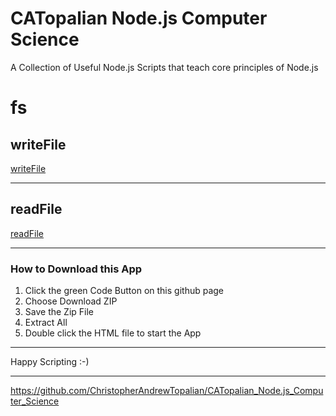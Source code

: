 # CATopalian Node.js Computer Science
A Collection of Useful Node.js Scripts that teach core principles of Node.js

# fs

## writeFile
[writeFile](src/js/fs/writeFile/001_writeFile/writeFile.js)

---

## readFile
[readFile](src/js/fs/002_readFile/001_readFile/readFile.js)

---

### How to Download this App
1. Click the green Code Button on this github page
2. Choose Download ZIP
3. Save the Zip File
4. Extract All
5. Double click the HTML file to start the App

---

Happy Scripting :-)

---

https://github.com/ChristopherAndrewTopalian/CATopalian_Node.js_Computer_Science